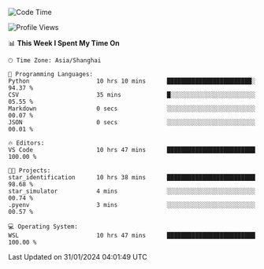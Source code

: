 <!--START_SECTION:waka-->
![Code Time](http://img.shields.io/badge/Code%20Time-1%2C476%20hrs%209%20mins-blue)

![Profile Views](http://img.shields.io/badge/Profile%20Views-0-blue)

📊 **This Week I Spent My Time On** 

```text
🕑︎ Time Zone: Asia/Shanghai

💬 Programming Languages: 
Python                   10 hrs 10 mins      ████████████████████████░   94.37 % 
CSV                      35 mins             █░░░░░░░░░░░░░░░░░░░░░░░░   05.55 % 
Markdown                 0 secs              ░░░░░░░░░░░░░░░░░░░░░░░░░   00.07 % 
JSON                     0 secs              ░░░░░░░░░░░░░░░░░░░░░░░░░   00.01 % 

🔥 Editors: 
VS Code                  10 hrs 47 mins      █████████████████████████   100.00 % 

🐱‍💻 Projects: 
star_identification      10 hrs 38 mins      █████████████████████████   98.68 % 
star_simulator           4 mins              ░░░░░░░░░░░░░░░░░░░░░░░░░   00.74 % 
.pyenv                   3 mins              ░░░░░░░░░░░░░░░░░░░░░░░░░   00.57 % 

💻 Operating System: 
WSL                      10 hrs 47 mins      █████████████████████████   100.00 % 
```


 Last Updated on 31/01/2024 04:01:49 UTC
<!--END_SECTION:waka-->
